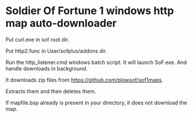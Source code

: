 # Soldier Of Fortune 1 windows http map auto-downloader

Put curl.exe in sof root dir.

Put http2.func in User/sofplus/addons dir.

Run the http_listener.cmd windows batch script. It will launch SoF.exe. And handle downloads in background.

It downloads zip files from https://github.com/plowsof/sof1maps.

Extracts them and then deletes them.

If mapfile.bsp already is present in your directory, it does not download the map.
